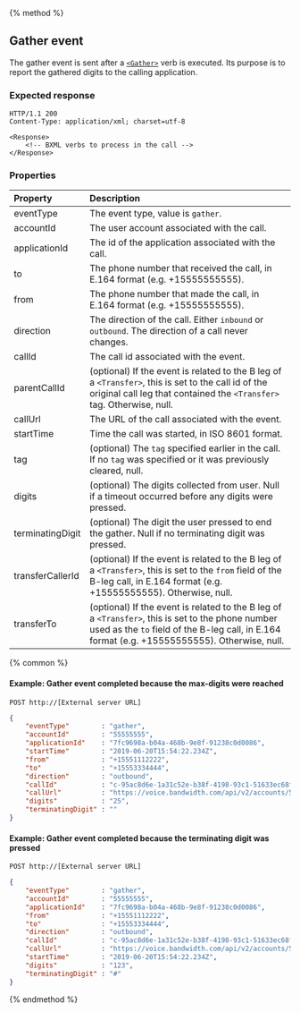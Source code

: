 {% method %}
##  Gather event

The gather event is sent after a [`<Gather>`](../verbs/gather.md) verb is executed.  Its purpose is to report the gathered digits
to the calling application.

### Expected response

```http
HTTP/1.1 200
Content-Type: application/xml; charset=utf-8

<Response>
    <!-- BXML verbs to process in the call -->
</Response>
```

### Properties
| Property         | Description                                                                                                                                                                                        |
|:-----------------|:---------------------------------------------------------------------------------------------------------------------------------------------------------------------------------------------------|
| eventType        | The event type, value is `gather`.                                                                                                                                                                 |
| accountId        | The user account associated with the call.                                                                                                                                                         |
| applicationId    | The id of the application associated with the call.                                                                                                                                                |
| to               | The phone number that received the call, in E.164 format (e.g. +15555555555).                                                                                                                      |
| from             | The phone number that made the call, in E.164 format (e.g. +15555555555).                                                                                                                          |
| direction        | The direction of the call. Either `inbound` or `outbound`. The direction of a call never changes.                                                                                                  |
| callId           | The call id associated with the event.                                                                                                                                                             |
| parentCallId     | (optional) If the event is related to the B leg of a `<Transfer>`, this is set to the call id of the original call leg that contained the `<Transfer>` tag. Otherwise, null.                       |
| callUrl          | The URL of the call associated with the event.                                                                                                                                                     |
| startTime        | Time the call was started, in ISO 8601 format.                                                                                                                                                     |
| tag              | (optional) The `tag` specified earlier in the call. If no `tag` was specified or it was previously cleared, null.                                                                                  |
| digits           | (optional) The digits collected from user.  Null if a timeout occurred before any digits were pressed.                                                                                             |
| terminatingDigit | (optional) The digit the user pressed to end the gather.  Null if no terminating digit was pressed.                                                                                                |
| transferCallerId | (optional) If the event is related to the B leg of a `<Transfer>`, this is set to the `from` field of the B-leg call, in E.164 format (e.g. +15555555555). Otherwise, null.                        |
| transferTo       | (optional) If the event is related to the B leg of a `<Transfer>`, this is set to the phone number used as the `to` field of the B-leg call, in E.164 format (e.g. +15555555555). Otherwise, null. |

{% common %}

#### Example: Gather event completed because the max-digits were reached

```
POST http://[External server URL]
```

```json
{
	"eventType"        : "gather",
	"accountId"        : "55555555",
	"applicationId"    : "7fc9698a-b04a-468b-9e8f-91238c0d0086",
	"startTime"        : "2019-06-20T15:54:22.234Z",
	"from"             : "+15551112222",
	"to"               : "+15553334444",
	"direction"        : "outbound",
	"callId"           : "c-95ac8d6e-1a31c52e-b38f-4198-93c1-51633ec68f8d",
	"callUrl"          : "https://voice.bandwidth.com/api/v2/accounts/55555555/calls/c-95ac8d6e-1a31c52e-b38f-4198-93c1-51633ec68f8d",
	"digits"           : "25",
	"terminatingDigit" : ""
}
```

#### Example: Gather event completed because the terminating digit was pressed

```
POST http://[External server URL]
```

```json
{
	"eventType"        : "gather",
	"accountId"        : "55555555",
	"applicationId"    : "7fc9698a-b04a-468b-9e8f-91238c0d0086",
	"from"             : "+15551112222",
	"to"               : "+15553334444",
	"direction"        : "outbound",
	"callId"           : "c-95ac8d6e-1a31c52e-b38f-4198-93c1-51633ec68f8d",
	"callUrl"          : "https://voice.bandwidth.com/api/v2/accounts/55555555/calls/c-95ac8d6e-1a31c52e-b38f-4198-93c1-51633ec68f8d",
	"startTime"        : "2019-06-20T15:54:22.234Z",
	"digits"           : "123",
	"terminatingDigit" : "#"
}
```
{% endmethod %}
